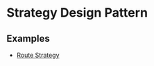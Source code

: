 ﻿# Strategy Design Pattern

## Examples
- [Route Strategy](Strategies/Contexts/RouteStrategyContext.cs)
